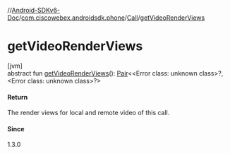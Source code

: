 //[Android-SDKv6-Doc](../../../index.md)/[com.ciscowebex.androidsdk.phone](../index.md)/[Call](index.md)/[getVideoRenderViews](get-video-render-views.md)

# getVideoRenderViews

[jvm]\
abstract fun [getVideoRenderViews](get-video-render-views.md)(): [Pair](https://kotlinlang.org/api/latest/jvm/stdlib/kotlin/-pair/index.html)&lt;&lt;Error class: unknown class&gt;?, &lt;Error class: unknown class&gt;?&gt;

#### Return

The render views for local and remote video of this call.

#### Since

1.3.0
